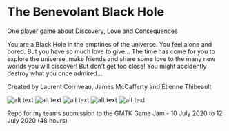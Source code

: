 # The Benevolant Black Hole
One player game about Discovery, Love and Consequences

You are a Black Hole in the emptines of the universe. You feel alone and bored. But you have so much love to give... The time has come for you to explore the universe, make friends and share some love to the many new worlds you will discover! But don't get too close! You might accidently destroy what you once admired...

Created by Laurent Corriveau, James McCafferty and Étienne Thibeault

![alt text](https://https://github.com/hexthedev/Jam-GMTK20200710/blob/master/docs/1.jpg?raw=true)
![alt text](https://https://github.com/hexthedev/Jam-GMTK20200710/blob/master/docs/2.jpg?raw=true)
![alt text](https://https://github.com/hexthedev/Jam-GMTK20200710/blob/master/docs/3.jpg?raw=true)
![alt text](https://https://github.com/hexthedev/Jam-GMTK20200710/blob/master/docs/4.jpg?raw=true)
![alt text](https://https://github.com/hexthedev/Jam-GMTK20200710/blob/master/docs/5.jpg?raw=true)


Repo for my teams submission to the GMTK Game Jam - 10 July 2020 to 12 July 2020 (48 hours)
